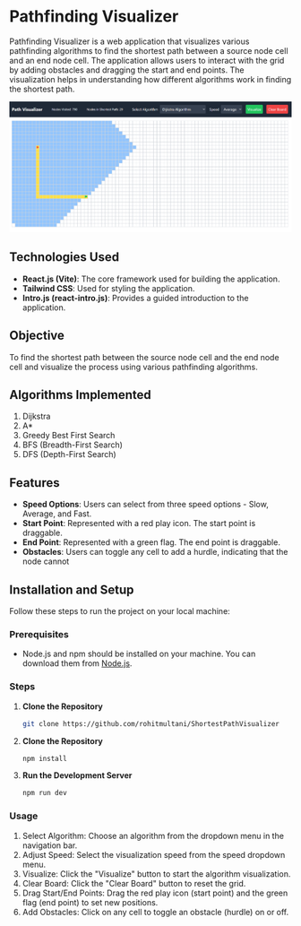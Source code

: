 # Pathfinding Visualizer

Pathfinding Visualizer is a web application that visualizes various pathfinding algorithms to find the shortest path between a source node cell and an end node cell. The application allows users to interact with the grid by adding obstacles and dragging the start and end points. The visualization helps in understanding how different algorithms work in finding the shortest path.

![Pathfinding Visualizer](./Demo.png)

## Technologies Used

- **React.js (Vite)**: The core framework used for building the application.
- **Tailwind CSS**: Used for styling the application.
- **Intro.js (react-intro.js)**: Provides a guided introduction to the application.

## Objective

To find the shortest path between the source node cell and the end node cell and visualize the process using various pathfinding algorithms.

## Algorithms Implemented

1. Dijkstra
2. A*
3. Greedy Best First Search
4. BFS (Breadth-First Search)
5. DFS (Depth-First Search)

## Features

- **Speed Options**: Users can select from three speed options - Slow, Average, and Fast.
- **Start Point**: Represented with a red play icon. The start point is draggable.
- **End Point**: Represented with a green flag. The end point is draggable.
- **Obstacles**: Users can toggle any cell to add a hurdle, indicating that the node cannot

## Installation and Setup

Follow these steps to run the project on your local machine:

### Prerequisites

- Node.js and npm should be installed on your machine. You can download them from [Node.js](https://nodejs.org/).

### Steps

1. **Clone the Repository**

   ```bash
   git clone https://github.com/rohitmultani/ShortestPathVisualizer
   
2. **Clone the Repository**


    ```bash
    npm install
3. **Run the Development Server**

    ```bash
    npm run dev

### Usage

1. Select Algorithm: Choose an algorithm from the dropdown menu in the navigation bar.
2. Adjust Speed: Select the visualization speed from the speed dropdown menu.
3. Visualize: Click the "Visualize" button to start the algorithm visualization.
4. Clear Board: Click the "Clear Board" button to reset the grid.
5. Drag Start/End Points: Drag the red play icon (start point) and the green flag (end point) to set new positions.
6. Add Obstacles: Click on any cell to toggle an obstacle (hurdle) on or off.
